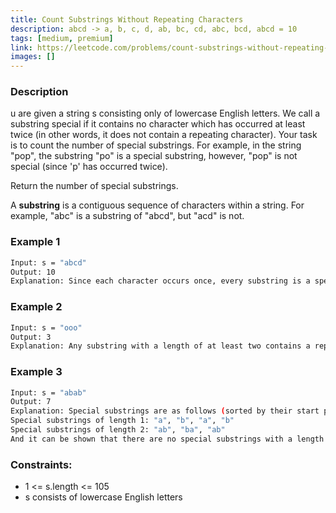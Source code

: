 ```yaml
---
title: Count Substrings Without Repeating Characters
description: abcd -> a, b, c, d, ab, bc, cd, abc, bcd, abcd = 10
tags: [medium, premium]
link: https://leetcode.com/problems/count-substrings-without-repeating-character/description/?envType=weekly-question&envId=2024-06-22
images: []
---
```


### Description

u are given a string s consisting only of lowercase English letters. We call a substring special if it contains no character which has occurred at least twice (in other words, it does not contain a repeating character). Your task is to count the number of special substrings. For example, in the string "pop", the substring "po" is a special substring, however, "pop" is not special (since 'p' has occurred twice).

Return the number of special substrings.

A **substring** is a contiguous sequence of characters within a string. For example, "abc" is a substring of "abcd", but "acd" is not.

 

### Example 1

```bash
Input: s = "abcd"
Output: 10
Explanation: Since each character occurs once, every substring is a special substring. We have 4 substrings of length one, 3 of length two, 2 of length three, and 1 substring of length four. So overall there are 4 + 3 + 2 + 1 = 10 special substrings.
```

### Example 2

```bash
Input: s = "ooo"
Output: 3
Explanation: Any substring with a length of at least two contains a repeating character. So we have to count the number of substrings of length one, which is 3.
```

### Example 3

```bash
Input: s = "abab"
Output: 7
Explanation: Special substrings are as follows (sorted by their start positions):
Special substrings of length 1: "a", "b", "a", "b"
Special substrings of length 2: "ab", "ba", "ab"
And it can be shown that there are no special substrings with a length of at least three. So the answer would be 4 + 3 = 7.
```


### Constraints:

- 1 <= s.length <= 105
- s consists of lowercase English letters